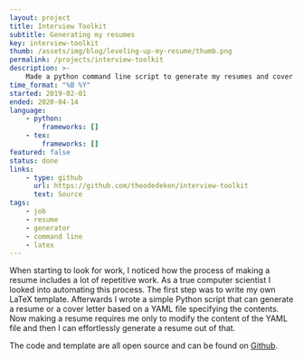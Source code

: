 ```yaml
---
layout: project
title: Interview Toolkit
subtitle: Generating my resumes
key: interview-toolkit
thumb: /assets/img/blog/leveling-up-my-resume/thumb.png
permalink: /projects/interview-toolkit
description: >-
    Made a python command line script to generate my resumes and cover letters using my own LaTeX template.
time_format: "%B %Y"
started: 2019-02-01
ended: 2020-04-14
language: 
    - python:
        frameworks: []
    - tex:
        frameworks: []
featured: false
status: done
links: 
    - type: github
      url: https://github.com/theodedeken/interview-toolkit
      text: Source 
tags: 
    - job
    - resume
    - generator
    - command line
    - latex
---
```

When starting to look for work, I noticed how the process of making a resume includes a lot of repetitive work.
As a true computer scientist I looked into automating this process. 
The first step was to write my own LaTeX template.
Afterwards I wrote a simple Python script that can generate a resume or a cover letter based on a YAML file specifying the contents.
Now making a resume requires me only to modify the content of the YAML file and then I can effortlessly generate a resume out of that.

The code and template are all open source and can be found on [Github](https://github.com/theodedeken/interview-toolkit).